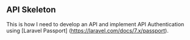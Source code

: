 ## API Skeleton

This is how I need to develop an API and implement API Authentication using [Laravel Passport] (https://laravel.com/docs/7.x/passport).
